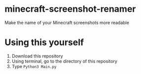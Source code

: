 # minecraft-screenshot-renamer
Make the name of your Minecraft screenshots more readable

# Using this yourself
1. Download this repository
2. Using terminal, go to the directory of this repository
3. Type `Python3 Main.py`
